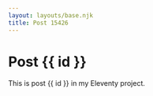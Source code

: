 ```yaml
---
layout: layouts/base.njk
title: Post 15426
---
```


# Post {{ id }}

This is post {{ id }} in my Eleventy project.
